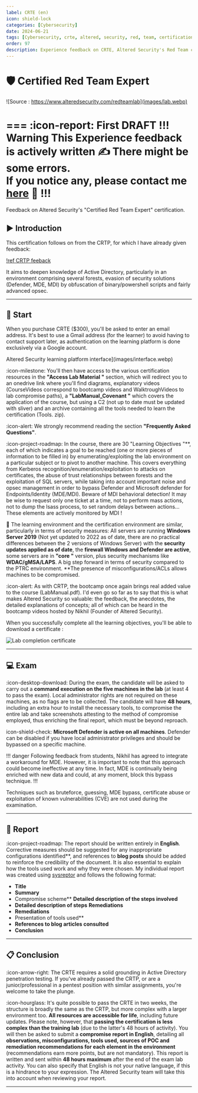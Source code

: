 ```yaml
---
label: CRTE (en)
icon: shield-lock
categories: [Cybersecurity]
date: 2024-06-21
tags: [Cybersecurity, crte, altered, security, red, team, certification]
order: 97
description: Experience feedback on CRTE, Altered Security's Red Team certification in an Active Directory environment.
---
```


# 🛡️ Certified Red Team Expert

![Source : https://www.alteredsecurity.com/redteamlab](images/lab.webp)

=== :icon-report: First DRAFT
!!! Warning This Experience feedback is actively written :writing_hand:
There might be some errors.  
If you notice any, please contact me [here](mailto:contactit.yarka@slmail.me) :slightly_smiling_face:
!!!
===

Feedback on Altered Security's "Certified Red Team Expert" certification.

## ▶️ Introduction

This certification follows on from the CRTP, for which I have already given feedback:

[!ref CRTP feeback](https://docs.contactit.fr/certifications/crtp/en/)

It aims to deepen knowledge of Active Directory, particularly in an environment comprising several forests, evasion of security solutions (Defender, MDE, MDI) by obfuscation of binary/powershell scripts and fairly advanced opsec.

---

## 📕 Start

When you purchase CRTE ($300), you'll be asked to enter an email address. It's best to use a Gmail address (for the learner) to avoid having to contact support later, as authentication on the learning platform is done exclusively via a Google account.  

Altered Security learning platform interface](images/interface.webp)

:icon-milestone: You'll then have access to the various certification resources in the **"Access Lab Material "** section, which will redirect you to an onedrive link where you'll find diagrams, explanatory videos (CourseVideos correspond to bootcamp videos and WalktroughVideos to lab compromise paths), a **"LabManual_Covenant "** which covers the application of the course, but using a C2 (not up to date must be updated with sliver) and an archive containing all the tools needed to learn the certification (Tools. zip).  

:icon-alert: We strongly recommend reading the section **"Frequently Asked Questions"**.  

:icon-project-roadmap: In the course, there are 30 "Learning Objectives "**, each of which indicates a goal to be reached (one or more pieces of information to be filled in) by enumerating/exploiting the lab environment on a particular subject or to pivot to another machine. This covers everything from Kerberos recognition/enumeration/exploitation to attacks on certificates, the abuse of trust relationships between forests and the exploitation of SQL servers, while taking into account important noise and opsec management in order to bypass Defender and Microsoft defender for Endpoints/Identity (MDE/MDI). Beware of MDI behavioral detection! It may be wise to request only one ticket at a time, not to perform mass actions, not to dump the lsass process, to set random delays between actions... These elements are actively monitored by MDI !  

📍 The learning environment and the certification environment are similar, particularly in terms of security measures:
All servers are running **Windows Server 2019** (Not yet updated to 2022 as of date, there are no practical differences between the 2 versions of Windows Server) with the **security updates applied as of date**, the **firewall Windows and Defender are active**, some servers are in **"core "** version, plus security mechanisms like **WDAC/gMSA/LAPS**. A big step forward in terms of security compared to the PTRC environment. **The presence of misconfigurations/ACLs allows machines to be compromised.  

:icon-alert: As with CRTP, the bootcamp once again brings real added value to the course (LabManual.pdf). I'd even go so far as to say that this is what makes Altered Security so valuable: the feedback, the anecdotes, the detailed explanations of concepts; all of which can be heard in the bootcamp videos hosted by Nikhil (Founder of Altered Security).  

When you successfully complete all the learning objectives, you'll be able to download a certificate :  

![Lab completion certificate](images/)

---

## 💻 Exam

:icon-desktop-download: During the exam, the candidate will be asked to carry out a **command execution on the five machines in the lab** (at least 4 to pass the exam). Local administrator rights are not required on these machines, as no flags are to be collected. The candidate will have **48 hours**, including an extra hour to install the necessary tools, to compromise the entire lab and take screenshots attesting to the method of compromise employed, thus enriching the final report, which must be beyond reproach.  

icon-shield-check: **Microsoft Defender is active on all machines**. Defender can be disabled if you have local administrator privileges and should be bypassed on a specific machine.

!!! danger
Following feedback from students, Nikhil has agreed to integrate a workaround for MDE. However, it is important to note that this approach could become ineffective at any time. In fact, MDE is continually being enriched with new data and could, at any moment, block this bypass technique.
!!!

Techniques such as bruteforce, guessing, MDE bypass, certificate abuse or exploitation of known vulnerabilities (CVE) are not used during the examination.

---

## 📖 Report

:icon-project-roadmap: The report should be written entirely in **English**. Corrective measures should be suggested for any inappropriate configurations identified**, and references to **blog posts** should be added to reinforce the credibility of the document. It is also essential to explain how the tools used work and why they were chosen. My individual report was created using [sysreptor](https://github.com/Syslifters/sysreptor) and follows the following format:  

- **Title**
- **Summary**
- Compromise scheme** **Detailed description of the steps involved**
- **Detailed description of steps** **Remediations**
- **Remediations**
- Presentation of tools used**
- **References to blog articles consulted**
- **Conclusion**

---

## 📋 Conclusion

:icon-arrow-right: The CRTE requires a solid grounding in Active Directory penetration testing. If you've already passed the CRTP, or are a junior/professional in a pentest position with similar assignments, you're welcome to take the plunge.  

:icon-hourglass: It's quite possible to pass the CRTE in two weeks, the structure is broadly the same as the CRTP, but more complex with a larger environment too. **All resources are accessible for life**, including future updates. Please note, however, that **passing the certification is less complex than the training lab** (due to the latter's 48 hours of activity). You will then be asked to submit a **compromise report in English**, detailing all **observations, misconfigurations, tools used, sources of POC and remediation recommendations for each element in the environment** (recommendations earn more points, but are not mandatory). This report is written and sent within **48 hours maximum** after the end of the exam lab activity. You can also specify that English is not your native language, if this is a hindrance to your expression. The Altered Security team will take this into account when reviewing your report.

---